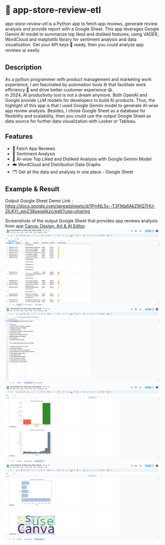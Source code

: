 # 📱 app-store-review-etl

[//]: # (![PyPI - Downloads]&#40;&#41;)

[//]: # (![PyPI - License]&#40;&#41;)

[//]: # (<a href="" /></a>)

*app-store-review-etl* is a Python app to fetch app reviews, generate review analysis and provide report with a Google Sheet. 
This app leverages Google Gemini AI model to summarize top liked and disliked features, using VADER, WordCloud and matplotlib library for sentiment analysis and data visualization.
Get your API keys 🔑 ready, then you could analyze app reviews 📊 easily.

## Description
As a python programmer with product management and marketing work experience, I am fascinated by automation tools ⚙️ that facilitate work efficiency 🚀 and drive better customer experience 😃.\
In 2024, AI productivity tool is not a dream anymore. Both OpenAI and Google provide LLM models for developers to build AI products.
Thus, the highlight of this app is that I used Google Gemini model to generate AI-wise app review analysis.
Besides, I chose Google Sheet as a database for flexibility and scalability, then you could use the output Google Sheet as data source for further data visualization with Looker or Tableau.

## Features
- 💾 Fetch App Reviews
- 💛 Sentiment Analysis
- 🧠 AI-wise Top Liked and Disliked Analysis with Google Gemini Model 
- ☁️ WordCloud and Distribution Data Graphs
- 🗂️ Get all the data and analysis in one place - Google Sheet

## Example & Result

Output Google Sheet Demo Link : https://docs.google.com/spreadsheets/d/1PmNL5x--T3FMa6AkZWQ7HU-2ILKYr_emZ38ueqplkzc/edit?usp=sharing

Screenshots of the output Google Sheet that provides app reviews analysis from app [Canva: Design, Art & AI Editor](https://apps.apple.com/us/app/canva-design-art-ai-editor/id897446215).
![resultImage1](https://raw.githubusercontent.com/whygreedy/app-store-review-etl/main/images/result_p1.png)
![resultImage2](https://raw.githubusercontent.com/whygreedy/app-store-review-etl/main/images/result_p2.png)
![resultImage3](https://raw.githubusercontent.com/whygreedy/app-store-review-etl/main/images/result_p3.png)
![resultImage4](https://raw.githubusercontent.com/whygreedy/app-store-review-etl/main/images/result_p4.png)
